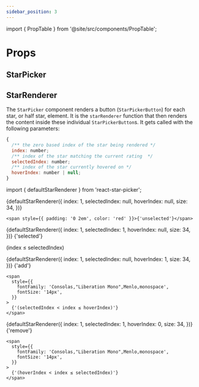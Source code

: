 ```yaml
---
sidebar_position: 3
---
```


import { PropTable } from '@site/src/components/PropTable';

# Props

## StarPicker

<PropTable name="StarPicker" />

## StarRenderer

The `StarPicker` component renders a button (`StarPickerButton`) for each star, or half star, element. It is the `starRenderer` function that then renders the content inside these individual `StarPickerButton`s. It gets called with the following parameters:

```jsx static
{
  /** the zero based index of the star being rendered */
  index: number;
  /** index of the star matching the current rating  */
  selectedIndex: number;
  /** index of the star currently hovered on */
  hoverIndex: number | null;
}
```

<PropTable name="defaultStarRenderer" />

import { defaultStarRenderer } from 'react-star-picker';

<div className="DefaultStarRendererExample">
  <div style={{ display: 'flex', alignItems: 'center' }}>
    <span style={{ fontSize: "34px" }}>{defaultStarRenderer({
      index: 1,
      selectedIndex: null,
      hoverIndex: null,
      size: 34,
    })}
    </span>
    
    <span style={{ padding: '0 2em', color: 'red' }}>{'unselected'}</span>
  </div>

  <div style={{ display: 'flex', alignItems: 'center' }}>
    {defaultStarRenderer({
      index: 1,
      selectedIndex: 1,
      hoverIndex: null,
      size: 34,
    })}
    <span style={{ padding: '0 2em', color: 'red' }}>{'selected'}</span>

(index ≤ selectedIndex)

  </div>

  <div style={{ display: 'flex', alignItems: 'center' }}>
    {defaultStarRenderer({
      index: 1,
      selectedIndex: null,
      hoverIndex: 1,
      size: 34,
    })}
    <span style={{ padding: '0 2em', color: 'red' }}>{'add'}</span>

    <span
      style={{
        fontFamily: 'Consolas,"Liberation Mono",Menlo,monospace',
        fontSize: '14px',
      }}
    >
      {'(selectedIndex < index ≤ hoverIndex)'}
    </span>

  </div>
  <div style={{ display: 'flex', alignItems: 'center' }}>
    {defaultStarRenderer({
      index: 1,
      selectedIndex: 1,
      hoverIndex: 0,
      size: 34,
    })}
    <span style={{ padding: '0 2em', color: 'red' }}>{'remove'}</span>

    <span
      style={{
        fontFamily: 'Consolas,"Liberation Mono",Menlo,monospace',
        fontSize: '14px',
      }}
    >
      {'(hoverIndex < index ≤ selectedIndex)'}
    </span>

  </div>
</div>
